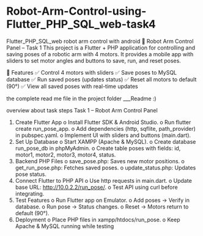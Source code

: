 # Robot-Arm-Control-using-Flutter_PHP_SQL_web-task4
Flutter_PHP_SQL_web robot arm control with android 
🦾 Robot Arm Control Panel – Task 1
This project is a Flutter + PHP application for controlling and saving poses of a robotic arm with 4 motors. It provides a mobile app with sliders to set motor angles and buttons to save, run, and reset poses.

📌 Features
✅ Control 4 motors with sliders
✅ Save poses to MySQL database
✅ Run saved poses (updates status)
✅ Reset all motors to default (90°)
✅ View all saved poses with real-time updates

the complete read me file in the project folder ___Readme :)

overview about task steps 
Task 1 – Robot Arm Control Panel

1.	Create Flutter App
o	Install Flutter SDK & Android Studio.
o	Run flutter create run_pose_app.
o	Add dependencies (http, sqflite, path_provider) in pubspec.yaml.
o	Implement UI with sliders and buttons (main.dart).
2.	Set Up Database
o	Start XAMPP (Apache & MySQL).
o	Create database run_pose_db in phpMyAdmin.
o	Create table poses with fields:
id, motor1, motor2, motor3, motor4, status.
3.	Backend PHP Files
o	save_pose.php: Saves new motor positions.
o	get_run_pose.php: Fetches saved poses.
o	update_status.php: Updates pose status.
4.	Connect Flutter to PHP API
o	Use http requests in main.dart.
o	Update base URL: http://10.0.2.2/run_pose/.
o	Test API using curl before integrating.
5.	Test Features
o	Run Flutter app on Emulator.
o	Add poses → Verify in database.
o	Run pose → Status changes.
o	Reset → Motors return to default (90°).
6.	Deployment
o	Place PHP files in xampp/htdocs/run_pose.
o	Keep Apache & MySQL running while testing
